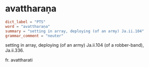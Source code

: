 # avattharaṇa

``` toml
dict_label = "PTS"
word = "avattharaṇa"
summary = "setting in array, deploying (of an army) Ja.ii.104"
grammar_comment = "neuter"
```

setting in array, deploying (of an army) Ja.ii.104 (of a robber\-band), Ja.ii.336.

fr. avattharati

